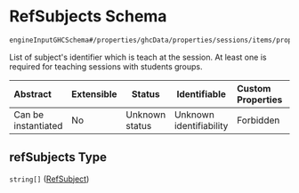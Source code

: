 # RefSubjects Schema

```txt
engineInputGHCSchema#/properties/ghcData/properties/sessions/items/properties/refSubjects
```

List of subject's identifier which is teach at the session. At least one is required for teaching sessions with students groups.


| Abstract            | Extensible | Status         | Identifiable            | Custom Properties | Additional Properties | Access Restrictions | Defined In                                                         |
| :------------------ | ---------- | -------------- | ----------------------- | :---------------- | --------------------- | ------------------- | ------------------------------------------------------------------ |
| Can be instantiated | No         | Unknown status | Unknown identifiability | Forbidden         | Allowed               | none                | [ghc.schema.json\*](../out/ghc.schema.json "open original schema") |

## refSubjects Type

`string[]` ([RefSubject](ghc-properties-ghcdata-properties-sessions-session-properties-refsubjects-refsubject.md))
